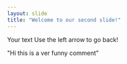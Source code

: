 ```yaml
---
layout: slide
title: "Welcome to our second slide!"
---
```

Your text
Use the left arrow to go back!



"Hi
this 
is 
a 
ver
funny
comment"
